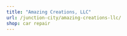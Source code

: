 ```yaml
---
title: "Amazing Creations, LLC"
url: /junction-city/amazing-creations-llc/
shop: car repair
---
```


